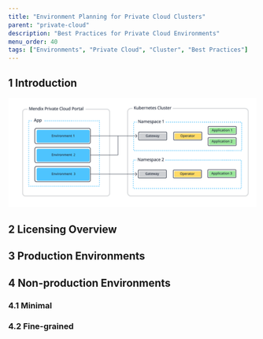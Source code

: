 ```yaml
---
title: "Environment Planning for Private Cloud Clusters"
parent: "private-cloud"
description: "Best Practices for Private Cloud Environments"
menu_order: 40
tags: ["Environments", "Private Cloud", "Cluster", "Best Practices"]
---
```


## 1 Introduction

![](attachments/private-cloud-cluster/mx4pc-containerized-architecture.png)

## 2 Licensing Overview

## 3 Production Environments

## 4 Non-production Environments

### 4.1 Minimal

### 4.2 Fine-grained


